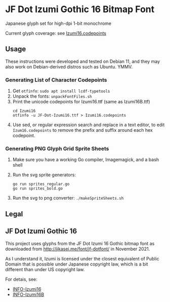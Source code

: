 # JF Dot Izumi Gothic 16 Bitmap Font

Japanese glyph set for high-dpi 1-bit monochrome

Current glyph coverage: see [Izumi16.codepoints](Izumi16.codepoints)


## Usage

These instructions were developed and tested on Debian 11, and they may also
work on Debian-derived distros such as Ubuntu. YMMV.


### Generating List of Character Codepoints

1. Get `otfinfo`: `sudo apt install lcdf-typetools`
2. Unpack the fonts: `unpackFontFiles.sh`
3. Print the unicode codepoints for Izumi16.ttf (same as Izumi16B.ttf)
   ```
   cd Izumi16
   otfinfo -u JF-Dot-Izumi16.ttf > Izumi16.codepoints
   ```
4. Use sed, or regular expression search and replace in a text editor,
   to edit `Izum16.codepoints` to remove the prefix and suffix around
   each hex codepoint.


### Generating PNG Glyph Grid Sprite Sheets

1. Make sure you have a working Go compiler, Imagemagick, and a bash shell

2. Run the svg sprite generators:
   ```
   go run sprites_regular.go
   go run sprites_bold.go
   ```

3. Run the svg to png converter: `./makeSpriteSheets.sh`


## Legal


## JF Dot Izumi Gothic 16

This project uses glyphs from the JF Dot Izumi 16 Gothic bitmap font as downloaded from
http://jikasei.me/font/jf-dotfont/ in November 2021.

As I understand it, Izumi is licensed under the closest equivalent of Public
Domain that is possible under Japanese copyright law, which is a bit different
than under US copyright law.

For detais, see:
- [INFO-Izumi16](INFO-Izumi16)
- [INFO-Izumi16B](INFO-Izumi16B)
